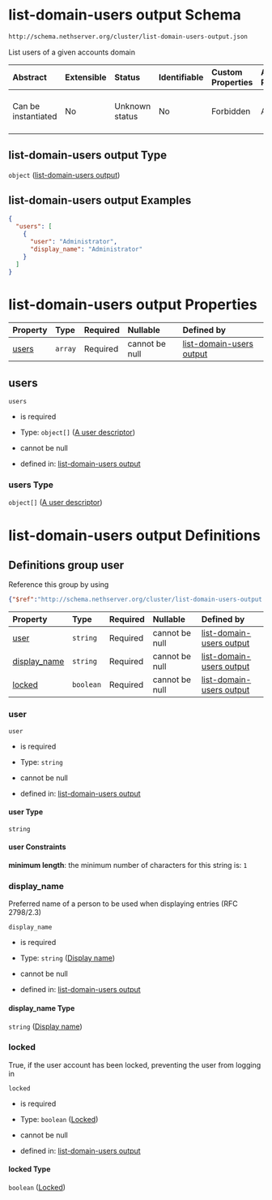 # list-domain-users output Schema

```txt
http://schema.nethserver.org/cluster/list-domain-users-output.json
```

List users of a given accounts domain

| Abstract            | Extensible | Status         | Identifiable | Custom Properties | Additional Properties | Access Restrictions | Defined In                                                                                    |
| :------------------ | :--------- | :------------- | :----------- | :---------------- | :-------------------- | :------------------ | :-------------------------------------------------------------------------------------------- |
| Can be instantiated | No         | Unknown status | No           | Forbidden         | Allowed               | none                | [list-domain-users-output.json](cluster/list-domain-users-output.json "open original schema") |

## list-domain-users output Type

`object` ([list-domain-users output](list-domain-users-output.md))

## list-domain-users output Examples

```json
{
  "users": [
    {
      "user": "Administrator",
      "display_name": "Administrator"
    }
  ]
}
```

# list-domain-users output Properties

| Property        | Type    | Required | Nullable       | Defined by                                                                                                                                                      |
| :-------------- | :------ | :------- | :------------- | :-------------------------------------------------------------------------------------------------------------------------------------------------------------- |
| [users](#users) | `array` | Required | cannot be null | [list-domain-users output](list-domain-users-output-properties-users.md "http://schema.nethserver.org/cluster/list-domain-users-output.json#/properties/users") |

## users



`users`

* is required

* Type: `object[]` ([A user descriptor](list-domain-users-output-defs-a-user-descriptor.md))

* cannot be null

* defined in: [list-domain-users output](list-domain-users-output-properties-users.md "http://schema.nethserver.org/cluster/list-domain-users-output.json#/properties/users")

### users Type

`object[]` ([A user descriptor](list-domain-users-output-defs-a-user-descriptor.md))

# list-domain-users output Definitions

## Definitions group user

Reference this group by using

```json
{"$ref":"http://schema.nethserver.org/cluster/list-domain-users-output.json#/$defs/user"}
```

| Property                       | Type      | Required | Nullable       | Defined by                                                                                                                                                                                                      |
| :----------------------------- | :-------- | :------- | :------------- | :-------------------------------------------------------------------------------------------------------------------------------------------------------------------------------------------------------------- |
| [user](#user)                  | `string`  | Required | cannot be null | [list-domain-users output](list-domain-users-output-defs-a-user-descriptor-properties-user.md "http://schema.nethserver.org/cluster/list-domain-users-output.json#/$defs/user/properties/user")                 |
| [display\_name](#display_name) | `string`  | Required | cannot be null | [list-domain-users output](list-domain-users-output-defs-a-user-descriptor-properties-display-name.md "http://schema.nethserver.org/cluster/list-domain-users-output.json#/$defs/user/properties/display_name") |
| [locked](#locked)              | `boolean` | Required | cannot be null | [list-domain-users output](list-domain-users-output-defs-a-user-descriptor-properties-locked.md "http://schema.nethserver.org/cluster/list-domain-users-output.json#/$defs/user/properties/locked")             |

### user



`user`

* is required

* Type: `string`

* cannot be null

* defined in: [list-domain-users output](list-domain-users-output-defs-a-user-descriptor-properties-user.md "http://schema.nethserver.org/cluster/list-domain-users-output.json#/$defs/user/properties/user")

#### user Type

`string`

#### user Constraints

**minimum length**: the minimum number of characters for this string is: `1`

### display\_name

Preferred name of a person to be used when displaying entries (RFC 2798/2.3)

`display_name`

* is required

* Type: `string` ([Display name](list-domain-users-output-defs-a-user-descriptor-properties-display-name.md))

* cannot be null

* defined in: [list-domain-users output](list-domain-users-output-defs-a-user-descriptor-properties-display-name.md "http://schema.nethserver.org/cluster/list-domain-users-output.json#/$defs/user/properties/display_name")

#### display\_name Type

`string` ([Display name](list-domain-users-output-defs-a-user-descriptor-properties-display-name.md))

### locked

True, if the user account has been locked, preventing the user from logging in

`locked`

* is required

* Type: `boolean` ([Locked](list-domain-users-output-defs-a-user-descriptor-properties-locked.md))

* cannot be null

* defined in: [list-domain-users output](list-domain-users-output-defs-a-user-descriptor-properties-locked.md "http://schema.nethserver.org/cluster/list-domain-users-output.json#/$defs/user/properties/locked")

#### locked Type

`boolean` ([Locked](list-domain-users-output-defs-a-user-descriptor-properties-locked.md))
